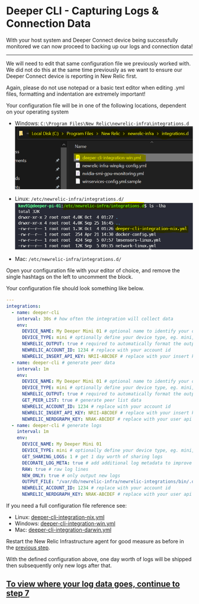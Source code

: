 # Deeper CLI - Capturing Logs & Connection Data

With your host system and Deeper Connect device being successfully monitored we can now proceed to backing up our logs and connection data!

----

We will need to edit that same configuration file we previously worked with. We did not do this at the same time previously as we want to ensure our Deeper Connect device is reporting in New Relic first.

Again, please do not use notepad or a basic text editor when editing .yml files, formatting and indentation are extremely important! 


Your configuration file will be in one of the following locations, dependent on your operating system
- Windows: `C:\Program Files\New Relic\newrelic-infra\integrations.d`
  ![win conf example](/images/deeper-cli-conf-win.png)

- Linux: `/etc/newrelic-infra/integrations.d/`
  ![nix conf example](/images/deeper-cli-conf-nix.png)

- Mac: `/etc/newrelic-infra/integrations.d/`


Open your configuration file with your editor of choice, and remove the single hashtags on the left to uncomment the block.


Your configuration file should look something like below.

```yaml
---
integrations:
  - name: deeper-cli
    interval: 30s # how often the integration will collect data
    env:
      DEVICE_NAME: My Deeper Mini 01 # optional name to identify your deeper device
      DEVICE_TYPE: mini # optionally define your device type, eg. mini, nano, genesis
      NEWRELIC_OUTPUT: true # required to automatically format the output to new relic compatible
      NEWRELIC_ACCOUNT_ID: 1234 # replace with your account id
      NEWRELIC_INSERT_API_KEY: NRII-ABCDEF # replace with your insert key
  - name: deeper-cli # generate peer data
    interval: 1m
    env:
      DEVICE_NAME: My Deeper Mini 01 # optional name to identify your deeper device
      DEVICE_TYPE: mini # optionally define your device type, eg. mini, nano, genesis
      NEWRELIC_OUTPUT: true # required to automatically format the output to new relic compatible
      GET_PEER_LIST: true # generate peer list data
      NEWRELIC_ACCOUNT_ID: 1234 # replace with your account id
      NEWRELIC_INSERT_API_KEY: NRII-ABCDEF # replace with your insert key
      NEWRELIC_NERDGRAPH_KEY: NRAK-ABCDEF # replace with your user api key https://one.newrelic.com/launcher/api-keys-ui.launcher
  - name: deeper-cli # generate logs
    interval: 1m
    env:
      DEVICE_NAME: My Deeper Mini 01
      DEVICE_TYPE: mini # optionally define your device type, eg. mini, nano, genesis
      GET_SHARING_LOGS: 1 # get 1 day worth of sharing logs
      DECORATE_LOG_META: true # add additional log metadata to improve querying
      RAW: true # raw log lines
      NEW_ONLY: true # only output new logs
      OUTPUT_FILE: "/var/db/newrelic-infra/newrelic-integrations/bin/.deeper-logs/sharing.log" # location of where the log file will be written too
      NEWRELIC_ACCOUNT_ID: 1234 # replace with your account id
      NEWRELIC_NERDGRAPH_KEY: NRAK-ABCDEF # replace with your user api key https://one.newrelic.com/launcher/api-keys-ui.launcher

```

If you need a full configuration file reference see:
 - Linux: [deeper-cli-integration-nix.yml](./deeper-cli-integration-nix-complete.yml)
 - Windows: [deeper-cli-integration-win.yml](./deeper-cli-integration-win-complete.yml)
 - Mac: [deeper-cli-integration-darwin.yml](./deeper-cli-integration-darwin-complete.yml)

Restart the New Relic Infrastructure agent for good measure as before in the [previous step](./5.deeper-cli-setup.md#Restart-the-Infrastructure-Agent).

With the defined configuration above, one day worth of logs will be shipped then subsequently only new logs after that.

  ## [To view where your log data goes, continue to step 7](./7.view-logs.md)